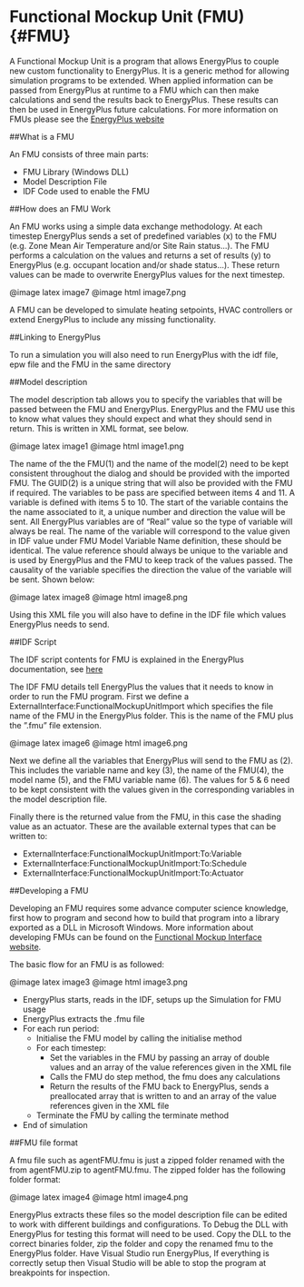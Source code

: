# Functional Mockup Unit (FMU)                       {#FMU}


A Functional Mockup Unit is a program that allows EnergyPlus to couple new custom functionality to EnergyPlus. It is a generic method for allowing simulation programs to be extended.
When applied information can be passed from EnergyPlus at runtime to a FMU which can then make calculations and send the results back to EnergyPlus. These results can then be used in EnergyPlus future calculations.
For more information on FMUs please see the [EnergyPlus website](http://nrel.github.io/EnergyPlus/ExternalInterfaces_Application_Guide/ExternalInterfaces_Application_Guide/#coupling-energyplus-with-functional-mock-up-units-for-co-simulation)

##What is a FMU

An FMU consists of three main parts:
* FMU Library (Windows DLL)
* Model Description File
* IDF Code used to enable the FMU

##How does an FMU Work

An FMU works using a simple data exchange methodology. At each timestep EnergyPlus sends a set of predefined variables (x) to the FMU (e.g. Zone Mean Air Temperature and/or Site Rain status...). The FMU performs a calculation on the values and returns a set of results (y) to EnergyPlus (e.g. occupant location and/or shade status...). These return values can be made to overwrite EnergyPlus values for the next timestep.

@image latex image7
@image html image7.png

A FMU can be developed to simulate heating setpoints, HVAC controllers or extend EnergyPlus to include any missing functionality.

##Linking to EnergyPlus

To run a simulation you will also need to run EnergyPlus with the idf file, epw file and the FMU in the same directory

##Model description

The model description tab allows you to specify the variables that will be passed between the FMU and EnergyPlus. EnergyPlus and the FMU use this to know what values they should expect and what they should send in return.
This is written in XML format, see below.

@image latex image1
@image html image1.png

The name of the the FMU(1) and the name of the model(2) need to be kept consistent throughout the dialog and should be provided with the imported FMU. The GUID(2) is a unique string that will also be provided with the FMU if required.
The variables to be pass are specified between items 4 and 11. A variable is defined with items 5 to 10. The start of the variable contains the the name associated to it, a unique number and direction the value will be sent. All EnergyPlus variables are of “Real” value so the type of variable will always be real.
The name of the variable will correspond to the value given in IDF value under FMU Model Variable Name definition, these should be identical. The value reference should always be unique to the variable and is used by EnergyPlus and the FMU to keep track of the values passed.
The causality of the variable specifies the direction the value of the variable will be sent. Shown below:

@image latex image8
@image html image8.png

Using this XML file you will also have to define in the IDF file which values EnergyPlus needs to send.

##IDF Script

The IDF script contents for FMU is explained in the EnergyPlus documentation, see [here](http://nrel.github.io/EnergyPlus/ExternalInterfaces_Application_Guide/ExternalInterfaces_Application_Guide/#fmu-examples)

The IDF FMU details tell EnergyPlus the values that it needs to know in order to run the FMU program.
First we define a ExternalInterface:FunctionalMockupUnitImport which specifies the file name of the FMU in the EnergyPlus folder. This is the name of the FMU plus the ”.fmu” file extension.

@image latex image6
@image html image6.png

Next we define all the variables that EnergyPlus will send to the FMU as (2). This includes the variable name and key (3), the name of the FMU(4), the model name (5), and the FMU variable name (6). The values for 5 & 6 need to be kept consistent with the values given in the corresponding variables in the model description file.

Finally there is the returned value from the FMU, in this case the shading value as an actuator.
These are the available external types that can be written to:
* ExternalInterface:FunctionalMockupUnitImport:To:Variable
* ExternalInterface:FunctionalMockupUnitImport:To:Schedule
* ExternalInterface:FunctionalMockupUnitImport:To:Actuator


##Developing a FMU

Developing an FMU requires some advance computer science knowledge, first how to program and second how to build that program into a library exported as a DLL in Microsoft Windows.
More information about developing FMUs can be found on the [Functional Mockup Interface website](https://www.fmi-standard.org/).

The basic flow for an FMU is as followed:

@image latex image3
@image html image3.png

* EnergyPlus starts, reads in the IDF, setups up the Simulation for FMU usage
* EnergyPlus extracts the .fmu file
* For each run period:
  * Initialise the FMU model by calling the initialise method
  * For each timestep:
    * Set the variables in the FMU by passing an array of double values and an array of the value references given in the XML file
    * Calls the FMU do step method, the fmu does any calculations
    * Return the results of the FMU back to EnergyPlus, sends a preallocated array that is written to and an array of the value references given in the XML file
  * Terminate the FMU by calling the terminate method
* End of simulation

##FMU file format

A fmu file such as agentFMU.fmu is just a zipped folder renamed with the from agentFMU.zip to agentFMU.fmu. The zipped folder has the following folder format:

@image latex image4
@image html image4.png

EnergyPlus extracts these files so the model description file can be edited to work with different buildings and configurations.
To Debug the DLL with EnergyPlus for testing this format will need to be used. Copy the DLL to the correct binaries folder, zip the folder and copy the renamed fmu to the EnergyPlus folder. Have Visual Studio run EnergyPlus, If everything is correctly setup then Visual Studio will be able to stop the program at breakpoints for inspection.
